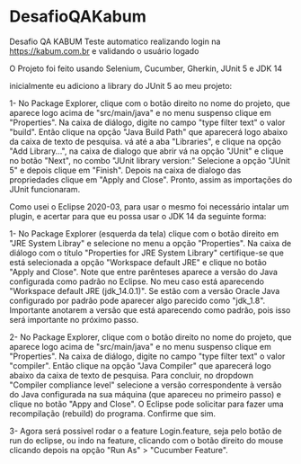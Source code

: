 # DesafioQAKabum
Desafio QA KABUM
Teste automatico realizando login na https://kabum.com.br e validando o usuário logado

O Projeto foi feito usando Selenium, Cucumber, Gherkin, JUnit 5 e JDK 14

inicialmente eu adiciono a library do JUnit 5 ao meu projeto:

1- No Package Explorer, clique com o botão direito no nome do projeto, que aparece logo acima de "src/main/java" e no menu suspenso clique em "Properties". Na caixa de diálogo, digite no campo "type filter text" o valor "build". Então clique na opção "Java Build Path" que aparecerá logo abaixo da caixa de texto de pesquisa. vá até a aba "Libraries", e clique na opção "Add Library...", na caixa de dialogo que abrir vá na opção "JUnit" e clique no botão "Next", no combo "JUnit library version:" Selecione a opção "JUnit 5" e depois clique em "Finish". Depois na caixa de dialogo das propriedades clique em "Apply and Close". Pronto, assim as importações do JUnit funcionaram.

Como usei o Eclipse 2020-03, para usar o mesmo foi necessário intalar um plugin, e acertar para que eu possa usar o JDK 14 da seguinte forma:

1- No Package Explorer (esquerda da tela) clique com o botão direito em "JRE System Libray" e selecione no menu a opção "Properties". Na caixa de diálogo com o título "Properties for JRE System Library" certifique-se que está selecionada a opção "Workspace default JRE" e clique no botão "Apply and Close". Note que entre parênteses aparece a versão do Java configurada como padrão no Eclipse. No meu caso está aparecendo "Workspace default JRE (jdk_14.0.1)". Se estão com a versão Oracle Java configurado por padrão pode aparecer algo parecido como "jdk_1.8". Importante anotarem a versão que está aparecendo como padrão, pois isso será importante no próximo passo.

2- No Package Explorer, clique com o botão direito no nome do projeto, que aparece logo acima de "src/main/java" e no menu suspenso clique em "Properties". Na caixa de diálogo, digite no campo "type filter text" o valor "compiler". Então clique na opção "Java Compiler" que aparecerá logo abaixo da caixa de texto de pesquisa. Para concluir, no dropdown "Compiler compliance level" selecione a versão correspondente à versão do Java configurada na sua máquina (que apareceu no primeiro passo) e clique no botão "Appy and Close". O Eclipse pode solicitar para fazer uma recompilação (rebuild) do programa. Confirme que sim.

3- Agora será possivel rodar o a feature Login.feature, seja pelo botão de run do eclipse, ou indo na feature, clicando com o botão direito do mouse clicando depois na opção "Run As" > "Cucumber Feature".
